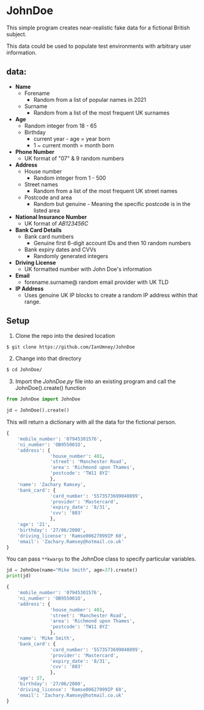 
# JohnDoe 
This simple program creates near-realistic fake data for a fictional British subject. 

This data could be used to populate test environments with arbitrary user information.

## data:
+ **Name**
    + Forename
        + Random from a list of popular names in 2021
    + Surname
        + Random from a list of the most frequent UK surnames
+ **Age**
    + Random integer from 18 - 65
    + Birthday
        + current year - age = year born
        + 1 ~ current month = month born
+ **Phone Number**
    + UK format of "07" & 9 random numbers
+ **Address**
    + House number 
        + Random integer from 1 - 500
    + Street names
        + Random from a list of the most frequent UK street names
    + Postcode and area 
        + Random but genuine - Meaning the specific postcode is in the listed area
+ **National Insurance Number**
    + UK format of _AB123456C_
+ **Bank Card Details**
    + Bank card numbers
        + Genuine first 6-digit account IDs and then 10 random numbers
    + Bank expiry dates and CVVs
        + Randomly generated integers
+ **Driving License**
    + UK formatted number with John Doe's information
+ **Email**
    + forename.surname@ random email provider with UK TLD
+ **IP Address**
    + Uses genuine UK IP blocks to create a random IP address within that range.

## Setup
1. Clone the repo into the desired location
```bash
$ git clone https://github.com/IanUmney/JohnDoe
```
2. Change into that directory
```bash
$ cd JohnDoe/
```
3. Import the _JohnDoe.py_ file into an existing program and call the JohnDoe().create() function
```python
from JohnDoe import JohnDoe

jd = JohnDoe().create()
```
This will return a dictionary with all the data for the fictional person. 
```python
{
    'mobile_number': '07945301576', 
    'ni_number': 'OB955001O', 
    'address': {
                'house_number': 401, 
                'street': 'Manchester Road', 
                'area': 'Richmond upon Thames', 
                'postcode': 'TW11 8YZ'
                }, 
    'name': 'Zachary Ramsey', 
    'bank_card': {
                'card_number': '5573573699040899', 
                'provider': 'Mastercard', 
                'expiry_date': '8/31', 
                'cvv': '803'
                }, 
    'age': '21', 
    'birthday': '27/06/2000', 
    'driving_license': 'Ramse00627099IP 60', 
    'email': 'Zachary.Ramsey@hotmail.co.uk'
}

```

You can pass `**kwargs` to the JohnDoe class to specify particular variables.
```python
jd = JohnDoe(name="Mike Smith", age=37).create()
print(jd)
```

```python
{
    'mobile_number': '07945301576', 
    'ni_number': 'OB955001O', 
    'address': {
                'house_number': 401, 
                'street': 'Manchester Road', 
                'area': 'Richmond upon Thames', 
                'postcode': 'TW11 8YZ'
                }, 
    'name': 'Mike Smith', 
    'bank_card': {
                'card_number': '5573573699040899', 
                'provider': 'Mastercard', 
                'expiry_date': '8/31', 
                'cvv': '803'
                }, 
    'age': 37, 
    'birthday': '27/06/2000', 
    'driving_license': 'Ramse00627099IP 60', 
    'email': 'Zachary.Ramsey@hotmail.co.uk'
}

```